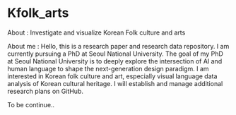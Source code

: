 # Kfolk_arts
About : Investigate and visualize Korean Folk culture and arts

About me : Hello, this is a research paper and research data repository. I am currently pursuing a PhD at Seoul National University.
The goal of my PhD at Seoul National University is to deeply explore the intersection of AI and human language to shape the next-generation design paradigm.
I am interested in Korean folk culture and art, especially visual language data analysis of Korean cultural heritage.
I will establish and manage additional research plans on GitHub.

To be continue.. 
